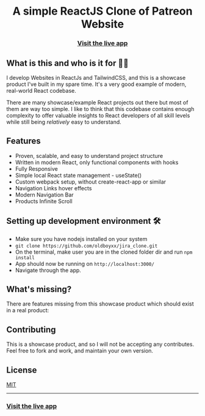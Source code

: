 <h1 align="center">A simple ReactJS Clone of Patreon Website</h1>

<h3 align="center">
  <a href="https://creativ-app.vercel.app/">Visit the live app</a>
</h3>

## What is this and who is it for 🤷‍♀️

I develop Websites in ReactJs and TailwindCSS, and this is a showcase product I've built in my spare time. It's a very good example of modern, real-world React codebase.

There are many showcase/example React projects out there but most of them are way too simple. I like to think that this codebase contains enough complexity to offer valuable insights to React developers of all skill levels while still being _relatively_ easy to understand.

## Features

- Proven, scalable, and easy to understand project structure
- Written in modern React, only functional components with hooks
- Fully Responsive
- Simple local React state management - useState()
- Custom webpack setup, without create-react-app or similar
- Navigation Links hover effects
- Modern Navigation Bar
- Products Infinite Scroll

## Setting up development environment 🛠

- Make sure you have nodejs installed on your system
- `git clone https://github.com/oldboyxx/jira_clone.git`
- On the terminal, make user you are in the cloned folder dir and run `npm install`
- App should now be running on `http://localhost:3000/`
- Navigate through the app.

## What's missing?

There are features missing from this showcase product which should exist in a real product:

## Contributing

This is a showcase product, and so I will not be accepting any contributes. Feel free to fork and work, and maintain your own version.

## License

[MIT](https://opensource.org/licenses/MIT)

<hr>

<h3>
  <a href="https://creativ-app.vercel.app/">Visit the live app</a>
</h3>
